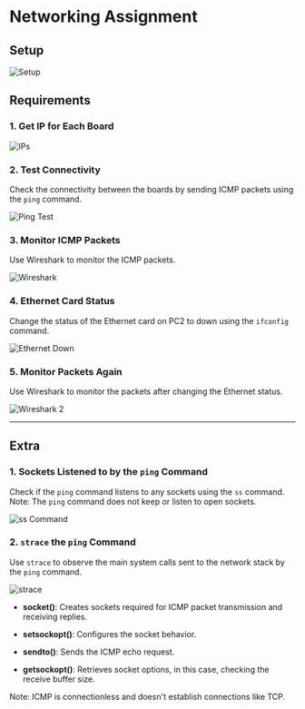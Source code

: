 # Networking Assignment

## Setup

![Setup](https://github.com/t0ti20/Embedded_Linux/assets/61616031/05273faf-d4f3-4707-a9e0-a349aa338631)

## Requirements

### 1. Get IP for Each Board

![IPs](https://github.com/t0ti20/Embedded_Linux/assets/61616031/19b49294-7d9a-4095-98e2-19442153543a)

### 2. Test Connectivity

Check the connectivity between the boards by sending ICMP packets using the `ping` command.

![Ping Test](https://github.com/t0ti20/Embedded_Linux/assets/61616031/477dbaa7-87ae-47d8-8b15-42869cae77dc)

### 3. Monitor ICMP Packets

Use Wireshark to monitor the ICMP packets.

![Wireshark](https://github.com/t0ti20/Embedded_Linux/assets/61616031/3561a60a-9ef1-4167-959e-b3e1fe9a7d66)

### 4. Ethernet Card Status

Change the status of the Ethernet card on PC2 to down using the `ifconfig` command.

![Ethernet Down](https://github.com/t0ti20/Embedded_Linux/assets/61616031/0332bc6c-cc95-4710-ab9b-fd97d1f18f7f)

### 5. Monitor Packets Again

Use Wireshark to monitor the packets after changing the Ethernet status.

![Wireshark 2](https://github.com/t0ti20/Embedded_Linux/assets/61616031/33dda39e-acd3-48f9-845c-76a5b83208ee)

---

## Extra

### 1. Sockets Listened to by the `ping` Command

Check if the `ping` command listens to any sockets using the `ss` command. Note: The `ping` command does not keep or listen to open sockets.

![ss Command](https://github.com/t0ti20/Embedded_Linux/assets/61616031/77bff635-7cef-4c1f-ad15-05c67f95b1f7)

### 2. `strace` the `ping` Command

Use `strace` to observe the main system calls sent to the network stack by the `ping` command.

![strace](https://github.com/t0ti20/Embedded_Linux/assets/61616031/9cf671d0-1a46-44f5-8ce6-d6c45b5c12b0)

- **socket()**: Creates sockets required for ICMP packet transmission and receiving replies.
  
- **setsockopt()**: Configures the socket behavior.
  
- **sendto()**: Sends the ICMP echo request.
  
- **getsockopt()**: Retrieves socket options, in this case, checking the receive buffer size.

Note: ICMP is connectionless and doesn't establish connections like TCP.

